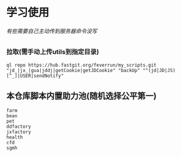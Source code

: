 # 学习使用
###### 有些需要自己主动传到服务器命令没写

### 拉取(需手动上传utils到指定目录)
```
ql repo https://hub.fastgit.org/feverrun/my_scripts.git "jd_|jx_|gua|jddj|getCookie|getJDCookie" "backUp" "^(jd|JD|JS)[^_]|USER|sendNotify"
```

## 本仓库脚本内置助力池(随机选择公平第一)
```
farm
bean
pet
ddfactory
jxfactory
health
cfd
sgmh
```

